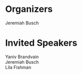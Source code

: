 # Organizers

Jeremiah Busch  

# Invited Speakers

Yaniv Brandvain  
Jeremiah Busch  
Lila Fishman   
